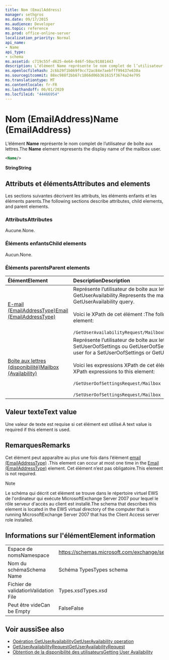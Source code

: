 ```yaml
---
title: Nom (EmailAddress)
manager: sethgros
ms.date: 09/17/2015
ms.audience: Developer
ms.topic: reference
ms.prod: office-online-server
localization_priority: Normal
api_name:
- Name
api_type:
- schema
ms.assetid: c719c55f-d625-4e64-846f-50ac91881443
description: L’élément Name représente le nom complet de l’utilisateur de boîte aux lettres.
ms.openlocfilehash: 2c6b29f1b069f9cc72ac84e7aebfff99437e630a
ms.sourcegitcommit: 88ec988f2bb67c1866d06b361615f3674a24e795
ms.translationtype: MT
ms.contentlocale: fr-FR
ms.lasthandoff: 06/01/2020
ms.locfileid: "44466954"
---
```

# <a name="name-emailaddress"></a><span data-ttu-id="828ca-103">Nom (EmailAddress)</span><span class="sxs-lookup"><span data-stu-id="828ca-103">Name (EmailAddress)</span></span>

<span data-ttu-id="828ca-104">L’élément **Name** représente le nom complet de l’utilisateur de boîte aux lettres.</span><span class="sxs-lookup"><span data-stu-id="828ca-104">The **Name** element represents the display name of the mailbox user.</span></span> 
  
```xml
<Name/>
```

<span data-ttu-id="828ca-105">**String**</span><span class="sxs-lookup"><span data-stu-id="828ca-105">**String**</span></span>

## <a name="attributes-and-elements"></a><span data-ttu-id="828ca-106">Attributs et éléments</span><span class="sxs-lookup"><span data-stu-id="828ca-106">Attributes and elements</span></span>

<span data-ttu-id="828ca-107">Les sections suivantes décrivent les attributs, les éléments enfants et les éléments parents.</span><span class="sxs-lookup"><span data-stu-id="828ca-107">The following sections describe attributes, child elements, and parent elements.</span></span>
  
### <a name="attributes"></a><span data-ttu-id="828ca-108">Attributs</span><span class="sxs-lookup"><span data-stu-id="828ca-108">Attributes</span></span>

<span data-ttu-id="828ca-109">Aucune.</span><span class="sxs-lookup"><span data-stu-id="828ca-109">None.</span></span>
  
### <a name="child-elements"></a><span data-ttu-id="828ca-110">Éléments enfants</span><span class="sxs-lookup"><span data-stu-id="828ca-110">Child elements</span></span>

<span data-ttu-id="828ca-111">Aucun.</span><span class="sxs-lookup"><span data-stu-id="828ca-111">None.</span></span>
  
### <a name="parent-elements"></a><span data-ttu-id="828ca-112">Éléments parents</span><span class="sxs-lookup"><span data-stu-id="828ca-112">Parent elements</span></span>

|<span data-ttu-id="828ca-113">**Élément**</span><span class="sxs-lookup"><span data-stu-id="828ca-113">**Element**</span></span>|<span data-ttu-id="828ca-114">**Description**</span><span class="sxs-lookup"><span data-stu-id="828ca-114">**Description**</span></span>|
|:-----|:-----|
|[<span data-ttu-id="828ca-115">E-mail (EmailAddressType)</span><span class="sxs-lookup"><span data-stu-id="828ca-115">Email (EmailAddressType)</span></span>](email-emailaddresstype.md) <br/> |<span data-ttu-id="828ca-116">Représente l’utilisateur de boîte aux lettres pour une requête GetUserAvailability.</span><span class="sxs-lookup"><span data-stu-id="828ca-116">Represents the mailbox user for a GetUserAvailability query.</span></span>  <br/> <br/><span data-ttu-id="828ca-117">Voici le XPath de cet élément :</span><span class="sxs-lookup"><span data-stu-id="828ca-117">The following is the XPath to this element:</span></span>  <br/><br/>  `/GetUserAvailabilityRequest/MailboxDataArray/MailboxData[i]/Email` <br/> |
|[<span data-ttu-id="828ca-118">Boîte aux lettres (disponibilité)</span><span class="sxs-lookup"><span data-stu-id="828ca-118">Mailbox (Availability)</span></span>](mailbox-availability.md) <br/> | <span data-ttu-id="828ca-119">Représente l’utilisateur de boîte aux lettres pour une demande SetUserOofSettings ou GetUserOofSettings.</span><span class="sxs-lookup"><span data-stu-id="828ca-119">Represents the mailbox user for a SetUserOofSettings or GetUserOofSettings request.</span></span>  <br/><br/>  <span data-ttu-id="828ca-120">Voici les expressions XPath de cet élément :</span><span class="sxs-lookup"><span data-stu-id="828ca-120">The following are the XPath expressions to this element:</span></span>  <br/><br/>  `/GetUserOofSettingsRequest/Mailbox` <br/><br/>  `/SetUserOofSettingsRequest/Mailbox` <br/> |
   
## <a name="text-value"></a><span data-ttu-id="828ca-121">Valeur texte</span><span class="sxs-lookup"><span data-stu-id="828ca-121">Text value</span></span>

<span data-ttu-id="828ca-122">Une valeur de texte est requise si cet élément est utilisé.</span><span class="sxs-lookup"><span data-stu-id="828ca-122">A text value is required if this element is used.</span></span>
  
## <a name="remarks"></a><span data-ttu-id="828ca-123">Remarques</span><span class="sxs-lookup"><span data-stu-id="828ca-123">Remarks</span></span>

<span data-ttu-id="828ca-124">Cet élément peut apparaître au plus une fois dans l’élément [email (EmailAddressType)](email-emailaddresstype.md) .</span><span class="sxs-lookup"><span data-stu-id="828ca-124">This element can occur at most one time in the [Email (EmailAddressType)](email-emailaddresstype.md) element.</span></span> <span data-ttu-id="828ca-125">Cet élément n’est pas obligatoire.</span><span class="sxs-lookup"><span data-stu-id="828ca-125">This element is not required.</span></span> 
  
> [!NOTE]
> <span data-ttu-id="828ca-126">Le schéma qui décrit cet élément se trouve dans le répertoire virtuel EWS de l'ordinateur qui exécute MicrosoftExchange Server 2007 pour lequel le rôle serveur d'accès au client est installé.</span><span class="sxs-lookup"><span data-stu-id="828ca-126">The schema that describes this element is located in the EWS virtual directory of the computer that is running MicrosoftExchange Server 2007 that has the Client Access server role installed.</span></span> 
  
## <a name="element-information"></a><span data-ttu-id="828ca-127">Informations sur l'élément</span><span class="sxs-lookup"><span data-stu-id="828ca-127">Element information</span></span>

|||
|:-----|:-----|
|<span data-ttu-id="828ca-128">Espace de noms</span><span class="sxs-lookup"><span data-stu-id="828ca-128">Namespace</span></span>  <br/> |https://schemas.microsoft.com/exchange/services/2006/types  <br/> |
|<span data-ttu-id="828ca-129">Nom du schéma</span><span class="sxs-lookup"><span data-stu-id="828ca-129">Schema Name</span></span>  <br/> |<span data-ttu-id="828ca-130">Schéma Types</span><span class="sxs-lookup"><span data-stu-id="828ca-130">Types schema</span></span>  <br/> |
|<span data-ttu-id="828ca-131">Fichier de validation</span><span class="sxs-lookup"><span data-stu-id="828ca-131">Validation File</span></span>  <br/> |<span data-ttu-id="828ca-132">Types.xsd</span><span class="sxs-lookup"><span data-stu-id="828ca-132">Types.xsd</span></span>  <br/> |
|<span data-ttu-id="828ca-133">Peut être vide</span><span class="sxs-lookup"><span data-stu-id="828ca-133">Can be Empty</span></span>  <br/> |<span data-ttu-id="828ca-134">False</span><span class="sxs-lookup"><span data-stu-id="828ca-134">False</span></span>  <br/> |
   
## <a name="see-also"></a><span data-ttu-id="828ca-135">Voir aussi</span><span class="sxs-lookup"><span data-stu-id="828ca-135">See also</span></span>

- [<span data-ttu-id="828ca-136">Opération GetUserAvailability</span><span class="sxs-lookup"><span data-stu-id="828ca-136">GetUserAvailability operation</span></span>](getuseravailability-operation.md)
- [<span data-ttu-id="828ca-137">GetUserAvailabilityRequest</span><span class="sxs-lookup"><span data-stu-id="828ca-137">GetUserAvailabilityRequest</span></span>](getuseravailabilityrequest.md)
- [<span data-ttu-id="828ca-138">Obtention de la disponibilité des utilisateurs</span><span class="sxs-lookup"><span data-stu-id="828ca-138">Getting User Availability</span></span>](https://msdn.microsoft.com/library/d4133fcb-9b0f-4e6b-aadf-a389da83516a%28Office.15%29.aspx)

